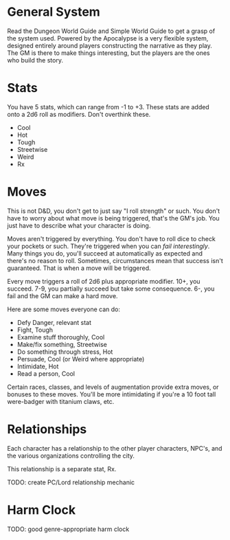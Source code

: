 # General System

Read the Dungeon World Guide and Simple World Guide to get a grasp of the system
used. Powered by the Apocalypse is a very flexible system, designed entirely
around players constructing the narrative as they play. The GM is there to make
things interesting, but the players are the ones who build the story.

# Stats

You have 5 stats, which can range from -1 to +3. These stats are added onto a
2d6 roll as modifiers. Don't overthink these. 

- Cool
- Hot
- Tough
- Streetwise
- Weird
- Rx

# Moves

This is not D&D, you don't get to just say "I roll strength" or such. You don't
have to worry about what move is being triggered, that's the GM's job. You just
have to describe what your character is doing. 

Moves aren't triggered by everything. You don't have to roll dice to check your
pockets or such. They're triggered when you can *fail interestingly*. Many
things you do, you'll succeed at automatically as expected and there's no reason
to roll. Sometimes, circumstances mean that success isn't guaranteed. That is
when a move will be triggered. 

Every move triggers a roll of 2d6 plus appropriate modifier. 10+, you succeed.
7-9, you partially succeed but take some consequence. 6-, you fail and the GM
can make a hard move.

Here are some moves everyone can do:

- Defy Danger, relevant stat
- Fight, Tough
- Examine stuff thoroughly, Cool
- Make/fix something, Streetwise
- Do something through stress, Hot
- Persuade, Cool (or Weird where appropriate)
- Intimidate, Hot
- Read a person, Cool

Certain races, classes, and levels of augmentation provide extra moves, or
bonuses to these moves. You'll be more intimidating if you're a 10 foot tall
were-badger with titanium claws, etc.

# Relationships

Each character has a relationship to the other player characters, NPC's, and the
various organizations controlling the city.

This relationship is a separate stat, Rx. 

TODO: create PC/Lord relationship mechanic

# Harm Clock

TODO: good genre-appropriate harm clock
